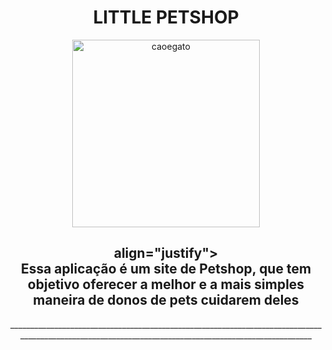 <h1 align="center"> LITTLE PETSHOP </h1>



<div align="center">
    <img width= 300px title="caoegato" src="https://github.com/Victor-Matoso/littlepetshop/assets/126249122/7471f9ea-c9d0-42c2-8f64-20b80f5c1c95"/>
<div>


<h2>align="justify"><center> Essa aplicação é um site de Petshop, que tem objetivo oferecer a melhor e a mais simples maneira de donos de pets cuidarem deles </h2></center>
<center>_______________________________________________________________________________________________________________________________________________________</center>
